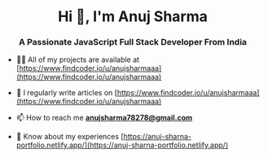 <h1 align="center"> Hi 👋, I'm Anuj Sharma   </h1>
<h3 align="center">A Passionate JavaScript Full Stack Developer From India</h3>

<p align="left"> <a href="https://twitter.com/anuj299" target="blank"></a> </p>

- 👨‍💻 All of my projects are available at [https://www.findcoder.io/u/anujsharmaaa](https://www.findcoder.io/u/anujsharmaaa)

- 📝 I regularly write articles on [https://www.findcoder.io/u/anujsharmaaa](https://www.findcoder.io/u/anujsharmaaa)

- 📫 How to reach me **anujsharma78278@gmail.com**

- 📄 Know about my experiences [https://anuj-sharna-portfolio.netlify.app/](https://anuj-sharna-portfolio.netlify.app/)


